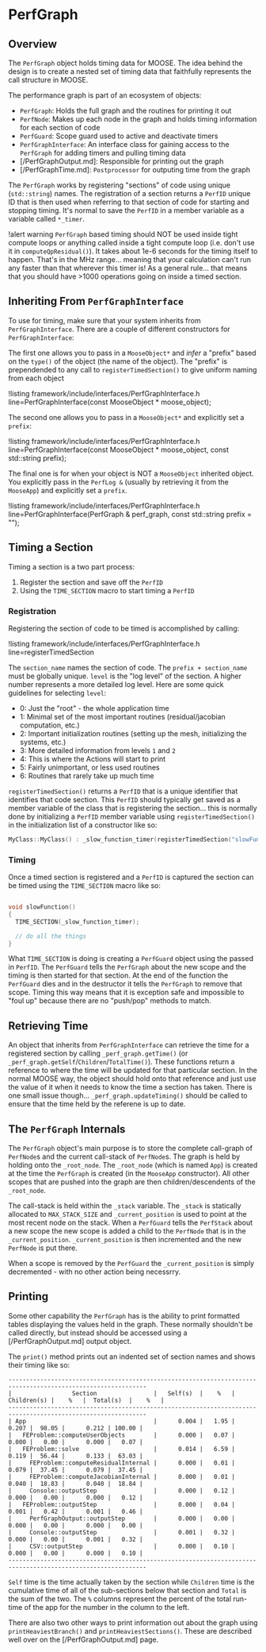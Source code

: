 # PerfGraph

## Overview

The `PerfGraph` object holds timing data for MOOSE.  The idea behind the design is to create a nested set of timing data that faithfully represents the call structure in MOOSE.

The performance graph is part of an ecosystem of objects:

- `PerfGraph`: Holds the full graph and the routines for printing it out
- `PerfNode`: Makes up each node in the graph and holds timing information for each section of code
- `PerfGuard`: Scope guard used to active and deactivate timers
- `PerfGraphInterface`: An interface class for gaining access to the `PerfGraph` for adding timers and pulling timing data
- [/PerfGraphOutput.md]: Responsible for printing out the graph
- [/PerfGraphTime.md]: `Postprocessor` for outputing time from the graph

The `PerfGraph` works by registering "sections" of code using unique (`std::string`) names.  The registration of a section returns a `PerfID` unique ID that is then used when referring to that section of code for starting and stopping timing.  It's normal to save the `PerfID` in a member variable as a variable called `*_timer`.

!alert warning
`PerfGraph` based timing should NOT be used inside tight compute loops or anything called inside a tight compute loop (i.e. don't use it in `computeQpResidual()`).  It takes about 1e-6 seconds for the timing itself to happen.  That's in the MHz range... meaning that your calculation can't run any faster than that wherever this timer is!  As a general rule... that means that you should have >1000 operations going on inside a timed section.

## Inheriting From `PerfGraphInterface`

To use for timing, make sure that your system inherits from `PerfGraphInterface`.  There are a couple of different constructors for `PerfGraphInterface`:

The first one allows you to pass in a `MooseObject*` and *infer* a "prefix" based on the `type()` of the object (the name of the object).  The "prefix" is prependended to any call to `registerTimedSection()` to give uniform naming from each object

!listing framework/include/interfaces/PerfGraphInterface.h line=PerfGraphInterface(const MooseObject * moose_object);

The second one allows you to pass in a `MooseObject*` and explicitly set a `prefix`:

!listing framework/include/interfaces/PerfGraphInterface.h line=PerfGraphInterface(const MooseObject * moose_object, const std::string prefix);

The final one is for when your object is NOT a `MooseObject` inherited object.  You explicitly pass in the `PerfLog &` (usually by retrieving it from the `MooseApp`) and explicitly set a `prefix`.

!listing framework/include/interfaces/PerfGraphInterface.h line=PerfGraphInterface(PerfGraph & perf_graph, const std::string prefix = "");

## Timing a Section

Timing a section is a two part process:

1.  Register the section and save off the `PerfID`
2.  Using the `TIME_SECTION` macro to start timing a `PerfID`

### Registration

Registering the section of code to be timed is accomplished by calling:

!listing framework/include/interfaces/PerfGraphInterface.h line=registerTimedSection

The `section_name` names the section of code.  The `prefix + section_name` must be globally unique.  `level` is the "log level" of the section.  A higher number represents a more detailed log level.  Here are some quick guidelines for selecting `level`:

- 0: Just the "root" - the whole application time
- 1: Minimal set of the most important routines (residual/jacobian computation, etc.)
- 2: Important initialization routines (setting up the mesh, initializing the systems, etc.)
- 3: More detailed information from levels `1` and `2`
- 4: This is where the Actions will start to print
- 5: Fairly unimportant, or less used routines
- 6: Routines that rarely take up much time


`registerTimedSection()` returns a `PerfID` that is a unique identifier that identifies that code section.  This `PerfID` should typically get saved as a member variable of the class that is registering the section... this is normally done by initializing a `PerfID` member variable using `registerTimedSection()` in the initialization list of a constructor like so:

```c++
MyClass::MyClass() : _slow_function_timer(registerTimedSection("slowFunction")) {}
```

### Timing

Once a timed section is registered and a `PerfID` is captured the section can be timed using the `TIME_SECTION` macro like so:

```c++

void slowFunction()
{
  TIME_SECTION(_slow_function_timer);

  // do all the things
}
```

What `TIME_SECTION` is doing is creating a `PerfGuard` object using the passed in `PerfID`.  The `PerfGuard` tells the `PerfGraph` about the new scope and the timing is then started for that section.  At the end of the function the `PerfGuard` dies and in the destructor it tells the `PerfGraph` to remove that scope.  Timing this way means that it is exception safe and impossible to "foul up" because there are no "push/pop" methods to match.

## Retrieving Time

An object that inherits from `PerfGraphInterface` can retrieve the time for a registered section by calling `_perf_graph.getTime()` (or `_perf_graph.getSelf`/`Children`/`TotalTime()`).  These functions return a reference to where the time will be updated for that particular section.  In the normal MOOSE way, the object should hold onto that reference and just use the value of it when it needs to know the time a section has taken.  There is one small issue though... `_perf_graph.updateTiming()` should be called to ensure that the time held by the referene is up to date.

## The `PerfGraph` Internals

The `PerfGraph` object's main purpose is to store the complete call-graph of `PerfNode`s and the current call-stack of `PerfNode`s.  The graph is held by holding onto the `_root_node`.  The `_root_node` (which is named `App`) is created at the time the `PerfGraph` is created (in the `MooseApp` constructor).  All other scopes that are pushed into the graph are then children/descendents of the `_root_node`.

The call-stack is held within the `_stack` variable.  The `_stack` is statically allocated to `MAX_STACK_SIZE` and `_current_position` is used to point at the most recent node on the stack.  When a `PerfGuard` tells the `PerfStack` about a new scope the new scope is added a child to the `PerfNode` that is in the `_current_position`.  `_current_position` is then incremented and the new `PerfNode` is put there.

When a scope is removed by the `PerfGuard` the `_current_position` is simply decremented - with no other action being necessrry.

## Printing

Some other capability the `PerfGraph` has is the ability to print formatted tables displaying the values held in the graph.  These normally shouldn't be called directly, but instead should be accessed using a [/PerfGraphOutput.md] output object.

The `print()` method prints out an indented set of section names and shows their timing like so:

```
-------------------------------------------------------------------------------------------------------------
|                 Section                |   Self(s)  |    %   | Children(s) |    %   |  Total(s)  |    %   |
-------------------------------------------------------------------------------------------------------------
| App                                    |      0.004 |   1.95 |       0.207 |  98.05 |      0.212 | 100.00 |
|   FEProblem::computeUserObjects        |      0.000 |   0.07 |       0.000 |   0.00 |      0.000 |   0.07 |
|   FEProblem::solve                     |      0.014 |   6.59 |       0.119 |  56.44 |      0.133 |  63.03 |
|     FEProblem::computeResidualInternal |      0.000 |   0.01 |       0.079 |  37.45 |      0.079 |  37.45 |
|     FEProblem::computeJacobianInternal |      0.000 |   0.01 |       0.040 |  18.83 |      0.040 |  18.84 |
|     Console::outputStep                |      0.000 |   0.12 |       0.000 |   0.00 |      0.000 |   0.12 |
|   FEProblem::outputStep                |      0.000 |   0.04 |       0.001 |   0.42 |      0.001 |   0.46 |
|     PerfGraphOutput::outputStep        |      0.000 |   0.00 |       0.000 |   0.00 |      0.000 |   0.00 |
|     Console::outputStep                |      0.001 |   0.32 |       0.000 |   0.00 |      0.001 |   0.32 |
|     CSV::outputStep                    |      0.000 |   0.10 |       0.000 |   0.00 |      0.000 |   0.10 |
-------------------------------------------------------------------------------------------------------------
```

`Self` time is the time actually taken by the section while `Children` time is the cumulative time of all of the sub-sections below that section and `Total` is the sum of the two.  The `%` columns represent the percent of the total run-time of the app for the number in the column to the left.

There are also two other ways to print information out about the graph using `printHeaviestBranch()` and `printHeaviestSections()`.  These are described well over on the [/PerfGraphOutput.md] page.